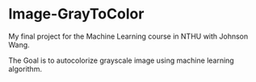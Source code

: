 # Image-GrayToColor
My final project for the Machine Learning course in NTHU with Johnson Wang.

The Goal is to autocolorize grayscale image using machine learning algorithm.
